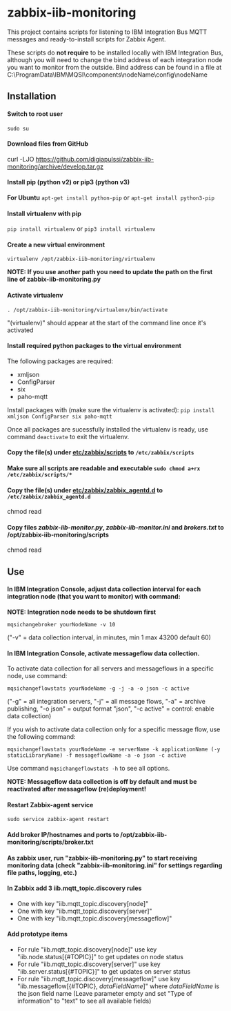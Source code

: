 # zabbix-iib-monitoring

This project contains scripts for listening to IBM Integration Bus MQTT messages and ready-to-install scripts for Zabbix Agent. 

These scripts do **not require** to be installed locally with IBM Integration Bus, although you will need to change the bind address of each integration node you want to monitor from the outside. Bind address can be found in a file at C:\ProgramData\IBM\MQSI\components\nodeName\config\nodeName

## Installation

#### Switch to root user

```sudo su```

#### Download files from GitHub

curl -LJO https://github.com/digiapulssi/zabbix-iib-monitoring/archive/develop.tar.gz 

#### Install pip (python v2) or pip3 (python v3)

**For Ubuntu**
```apt-get install python-pip``` or ```apt-get install python3-pip```

#### Install virtualenv with pip

```pip install virtualenv``` or ```pip3 install virtualenv```

#### Create a new virtual environment

```virtualenv /opt/zabbix-iib-monitoring/virtualenv```

**NOTE: If you use another path you need to update the path on the first line of zabbix-iib-monitoring.py**

#### Activate virtualenv

```. /opt/zabbix-iib-monitoring/virtualenv/bin/activate```

"(virtualenv)" should appear at the start of the command line once it's activated

#### Install required python packages to the virtual environment

The following packages are required:
- xmljson
- ConfigParser
- six
- paho-mqtt

Install packages with (make sure the virtualenv is activated):
```pip install xmljson ConfigParser six paho-mqtt```

Once all packages are sucessfully installed the virtualenv is ready, use command ```deactivate``` to exit the virtualenv.

#### Copy the file(s) under [etc/zabbix/scripts](etc/zabbix/scripts) to `/etc/zabbix/scripts`


#### Make sure all scripts are readable and executable ```sudo chmod a+rx /etc/zabbix/scripts/*```


#### Copy the file(s) under [etc/zabbix/zabbix_agentd.d](etc/zabbix/zabbix_agentd.d) to `/etc/zabbix/zabbix_agentd.d`
chmod read


#### Copy files *zabbix-iib-monitor.py*, *zabbix-iib-monitor.ini* and *brokers.txt* to /opt/zabbix-iib-monitoring/scripts 

chmod read


## Use

#### In IBM Integration Console, adjust data collection interval for each integration node (that you want to monitor) with command:

**NOTE: Integration node needs to be shutdown first**
```
mqsichangebroker yourNodeName -v 10
```
("-v" = data collection interval, in minutes, min 1 max 43200 default 60)

#### In IBM Integration Console, activate messageflow data collection.

To activate data collection for all servers and messageflows in a specific node, use command:

```mqsichangeflowstats yourNodeName -g -j -a -o json -c active```

("-g" = all integration servers, "-j" = all message flows, "-a" = archive publishing, "-o json" = output format "json", "-c active" = control: enable data collection)

If you wish to activate data collection only for a specific message flow, use the following command:

```mqsichangeflowstats yourNodeName -e serverName -k applicationName (-y staticLibraryName) -f messageflowName -a -o json -c active```

Use command ```mqsichangeflowstats -h``` to see all options.

**NOTE: Messageflow data collection is off by default and must be reactivated after messageflow (re)deployment!**


#### Restart Zabbix-agent service

```sudo service zabbix-agent restart```

#### Add broker IP/hostnames and ports to /opt/zabbix-iib-monitoring/scripts/broker.txt

#### As zabbix user, run "zabbix-iib-monitoring.py"  to start receiving monitoring data (check "zabbix-iib-monitoring.ini" for settings regarding file paths, logging, etc.)

#### In Zabbix add 3 iib.mqtt_topic.discovery rules
   - One with key "iib.mqtt_topic.discovery[node]"
   - One with key "iib.mqtt_topic.discovery[server]"
   - One with key "iib.mqtt_topic.discovery[messageflow]"
   
#### Add prototype items
   - For rule "iib.mqtt_topic.discovery[node]" use key "iib.node.status[{#TOPIC}]" to get updates on node status
   - For rule "iib.mqtt_topic.discovery[server]" use key "iib.server.status[{#TOPIC}]" to get updates on server status
   - For rule "iib.mqtt_topic.discovery[messageflow]" use key "iib.messageflow[{#TOPIC}, *dataFieldName*]" where *dataFieldName* is the json field name (Leave parameter empty and set "Type of information" to "text" to see all available fields)


